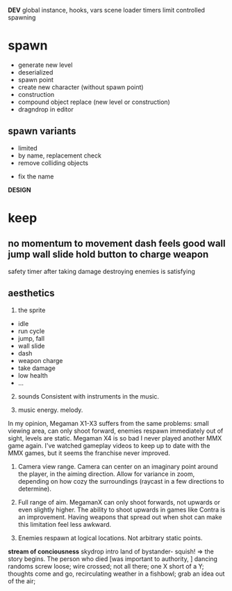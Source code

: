 
**DEV**
global instance, hooks, vars
scene loader
timers
limit
controlled spawning
# spawn
- generate new level
- deserialized
- spawn point
- create new character (without spawn point)
- construction
- compound object replace (new level or construction)
- dragndrop in editor
## spawn variants
- limited
- by name, replacement check
- remove colliding objects
* fix the name



**DESIGN**
# keep
no momentum to movement
dash feels good
wall jump
wall slide
hold button to charge weapon
---
safety timer after taking damage
destroying enemies is satisfying


## aesthetics
1. the sprite
- idle
- run cycle
- jump, fall
- wall slide
- dash
- weapon charge
- take damage
- low health
- ...

2. sounds
Consistent with instruments in the music.

3. music
energy. melody.


In my opinion, Megaman X1-X3 suffers from the same problems: small viewing area, can only shoot forward, enemies respawn immediately out of sight, levels are static.
Megaman X4 is so bad I never played another MMX game again. I've watched gameplay videos to keep up to date with the MMX games, but it seems the franchise never improved.

1. Camera view range.
Camera can center on an imaginary point around the player, in the aiming direction. Allow for variance in zoom, depending on how cozy the surroundings (raycast in a few directions to determine).

2. Full range of aim.
MegamanX can only shoot forwards, not upwards or even slightly higher. The ability to shoot upwards in games like Contra is an improvement. Having weapons that spread out when shot can make this limitation feel less awkward.

3. Enemies respawn at logical locations.
Not arbitrary static points.


**stream of conciousness**
skydrop intro
land of bystander- squish! => the story begins. The person who died [was important to authority, ]
dancing randoms
screw loose; wire crossed; not all there; one X short of a Y;
thoughts come and go, recirculating weather in a fishbowl; grab an idea out of the air;
